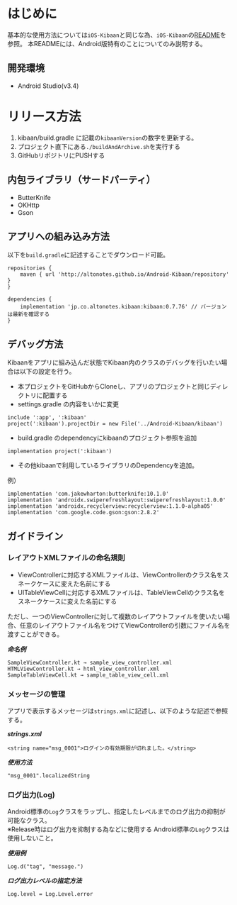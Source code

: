 # はじめに

基本的な使用方法については`iOS-Kibaan`と同じな為、`iOS-Kibaan`の[README](https://github.com/altonotes/iOS-Kibaan/blob/master/README.md)を参照。
本READMEには、Android版特有のことについてのみ説明する。  

## 開発環境
* Android Studio(v3.4)

# リリース方法

1. kibaan/build.gradle に記載の`kibaanVersion`の数字を更新する。
2. プロジェクト直下にある`./buildAndArchive.sh`を実行する
3. GitHubリポジトリにPUSHする

## 内包ライブラリ（サードパーティ）
* ButterKnife
* OKHttp
* Gson

## アプリへの組み込み方法
以下を`build.gradle`に記述することでダウンロード可能。

```
repositories {
    maven { url 'http://altonotes.github.io/Android-Kibaan/repository' }
}
```

```
dependencies {
	implementation 'jp.co.altonotes.kibaan:kibaan:0.7.76' // バージョンは最新を確認する
}
```

## デバッグ方法

Kibaanをアプリに組み込んだ状態でKibaan内のクラスのデバッグを行いたい場合は以下の設定を行う。

- 本プロジェクトをGitHubからCloneし、アプリのプロジェクトと同じディレクトリに配置する
- settings.gradle の内容をいかに変更

```
include ':app', ':kibaan'
project(':kibaan').projectDir = new File('../Android-Kibaan/kibaan')
```

- build.gradle のdependencyにkibaanのプロジェクト参照を追加

```
implementation project(':kibaan')
```

- その他kibaanで利用しているライブラリのDependencyを追加。

例）
```
implementation 'com.jakewharton:butterknife:10.1.0'
implementation 'androidx.swiperefreshlayout:swiperefreshlayout:1.0.0'
implementation 'androidx.recyclerview:recyclerview:1.1.0-alpha05'
implementation 'com.google.code.gson:gson:2.8.2'
```

## ガイドライン

### レイアウトXMLファイルの命名規則

- ViewControllerに対応するXMLファイルは、ViewControllerのクラス名をスネークケースに変えた名前にする
- UITableViewCellに対応するXMLファイルは、TableViewCellのクラス名をスネークケースに変えた名前にする

ただし、一つのViewControllerに対して複数のレイアウトファイルを使いたい場合、任意のレイアウトファイル名をつけてViewControllerの引数にファイル名を渡すことができる。

***命名例***

```
SampleViewController.kt → sample_view_controller.xml
HTMLViewController.kt → html_view_controller.xml
SampleTableViewCell.kt → sample_table_view_cell.xml
```

### メッセージの管理
アプリで表示するメッセージは`strings.xml`に記述し、以下のような記述で参照する。

***strings.xml***  

```
<string name="msg_0001">ログインの有効期限が切れました。</string>
```  
***使用方法***

```
"msg_0001".localizedString
```

### ログ出力(Log)
Android標準の`Log`クラスをラップし、指定したレベルまでのログ出力の抑制が可能なクラス。  
※Release時はログ出力を抑制する為などに使用する
Android標準の`Log`クラスは使用しないこと。

***使用例***
```
Log.d("tag", "message.")
```

***ログ出力レベルの指定方法***
```
Log.level = Log.Level.error
```

